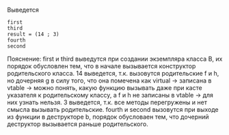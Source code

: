 Выведется 
```shell
first
third
result = (14 ; 3)
fourth
second
```
Пояснение: first и third выведутся при создании экземпляра класса B, их порядок обусловлен тем, что в начале вызывается конструктор родительского класса. 14 выведется, т.к. вызовутся родительские f и h, но дочерняя g в силу того, что она помечена как virtual -> записана в vtable -> можно понять, какую функцию вызывать даже при касте указателя к родительскому классу, а f и h не записаны в vtable -> для них узнать нельзя. 3 выведется, т.к. все методы перегружены и нет смысла вызывать родительские. fourth и second вызовутся при выходе из функции в деструкторе b, порядок обусловаен тем, что дочерний деструктор вызывается раньше родительского.